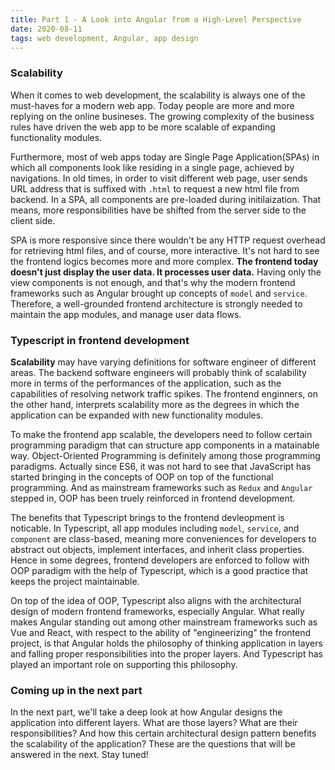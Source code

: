 ```yaml
---
title: Part 1 - A Look into Angular from a High-Level Perspective
date: 2020-08-11
tags: web development, Angular, app design
---
```

### Scalability
When it comes to web development, the scalability is always one of the must-haves for a modern web app. Today people are more and more replying on the online busineses. The growing complexity of the business rules have driven the web app to be more scalable of expanding functionality modules. 

Furthermore, most of web apps today are Single Page Application(SPAs) in which all components look like residing in a single page, achieved by navigations. In old times, in order to visit different web page, user sends URL address that is suffixed with `.html` to request a new html file from backend. In a SPA, all components are pre-loaded during initilaization. That means, more responsibilities have be shifted from the server side to the client side. 

SPA is more responsive since there wouldn't be any HTTP request overhead for retrieving html files, and of course, more interactive. It's not hard to see the frontend logics becomes more and more complex. **The frontend today doesn't just display the user data. It processes user data.** Having only the view components is not enough, and that's why the modern frontend frameworks such as Angular brought up concepts of `model` and `service`. Therefore, a well-grounded frontend architecture is strongly needed to maintain the app modules, and manage user data flows. 

### Typescript in frontend development
**Scalability** may have varying definitions for software engineer of different areas. The backend software engineers will probably think of scalability more in terms of the performances of the application, such as the capabilities of resolving network traffic spikes. The frontend enginners, on the other hand, interprets scalability more as the degrees in which the application can be expanded with new functionality modules.

To make the frontend app scalable, the developers need to follow certain programming paradigm that can structure app components in a matainable way. Object-Oriented Programming is definitely among those programming paradigms. Actually since ES6, it was not hard to see that JavaScript has started bringing in the concepts of OOP on top of the functional programming. And as mainstream frameworks such as `Redux` and `Angular` stepped in, OOP has been truely reinforced in frontend development.

The benefits that Typescript brings to the frontend devleopment is noticable. In Typescript, all app modules including `model`, `service`, and `component` are class-based, meaning more conveniences for developers to abstract out objects, implement interfaces, and inherit class properties. Hence in some degrees, frontend developers are enforced to follow with OOP paradigm with the help of Typescript, which is a good practice that keeps the project maintainable.

On top of the idea of OOP, Typescript also aligns with the architectural design of modern frontend frameworks, especially Angular. What really makes Angular standing out among other mainstream frameworks such as Vue and React, with respect to the ability of "engineerizing" the frontend project, is that Angular holds the philosophy of thinking application in layers and falling proper responsibilities into the proper layers. And Typescript has played an important role on supporting this philosophy. 

### Coming up in the next part
In the next part, we'll take a deep look at how Angular designs the application into different layers. What are those layers? What are their responsibilities? And how this certain architectural design pattern benefits the scalability of the application? These are the questions that will be answered in the next. Stay tuned!







